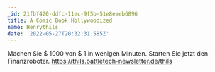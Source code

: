 ```yaml
---
_id: 21fbf420-ddfc-11ec-9f5b-51e8eaeb6896
title: A Comic Book Hollywoodized
name: Henrythils
date: '2022-05-27T20:32:31.585Z'
---
```

Machen Sie $ 1000 von $ 1 in wenigen Minuten. Starten Sie jetzt den Finanzroboter. https://thils.battletech-newsletter.de/thils
